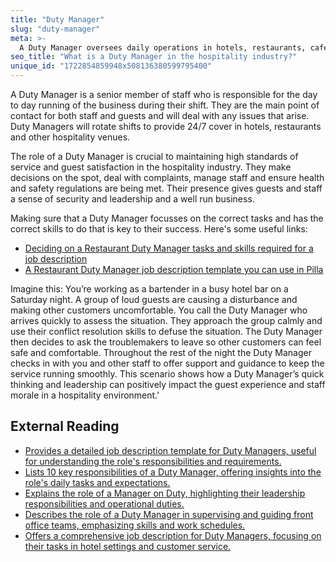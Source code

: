 ```yaml
---
title: "Duty Manager"
slug: "duty-manager"
meta: >-
  A Duty Manager oversees daily operations in hotels, restaurants, cafes, and bars, ensuring smooth service, resolving issues, and maintaining guest satisfaction.
seo_title: "What is a Duty Manager in the hospitality industry?"
unique_id: "1722854859948x508136380599795400"
---
```


A Duty Manager is a senior member of staff who is responsible for the day to day running of the business during their shift. They are the main point of contact for both staff and guests and will deal with any issues that arise. Duty Managers will rotate shifts to provide 24/7 cover in hotels, restaurants and other hospitality venues.
 
The role of a Duty Manager is crucial to maintaining high standards of service and guest satisfaction in the hospitality industry. They make decisions on the spot, deal with complaints, manage staff and ensure health and safety regulations are being met. Their presence gives guests and staff a sense of security and leadership and a well run business.
 
Making sure that a Duty Manager focusses on the correct tasks and has the correct skills to do that is key to their success. Here's some useful links:
 
- [Deciding on a Restaurant Duty Manager tasks and skills required for a job description](https://yourpilla.com/blog/restaurant-duty-manager-duties)
- [A Restaurant Duty Manager job description template you can use in Pilla](https://yourpilla.com/templates/restaurant-duty-manager-job-description)

Imagine this: You’re working as a bartender in a busy hotel bar on a Saturday night. A group of loud guests are causing a disturbance and making other customers uncomfortable. You call the Duty Manager who arrives quickly to assess the situation. They approach the group calmly and use their conflict resolution skills to defuse the situation. The Duty Manager then decides to ask the troublemakers to leave so other customers can feel safe and comfortable. Throughout the rest of the night the Duty Manager checks in with you and other staff to offer support and guidance to keep the service running smoothly. This scenario shows how a Duty Manager’s quick thinking and leadership can positively impact the guest experience and staff morale in a hospitality environment.'
 
## External Reading
 
- [Provides a detailed job description template for Duty Managers, useful for understanding the role's responsibilities and requirements.](https://resources.workable.com/duty-manager-job-description)
- [Lists 10 key responsibilities of a Duty Manager, offering insights into the role's daily tasks and expectations.](https://au.indeed.com/career-advice/finding-a-job/duty-manager-responsibilities)
- [Explains the role of a Manager on Duty, highlighting their leadership responsibilities and operational duties.](https://www.indeed.com/career-advice/finding-a-job/what-does-manager-on-duty-do)
- [Describes the role of a Duty Manager in supervising and guiding front office teams, emphasizing skills and work schedules.](https://www.myskillsfuture.gov.sg/content/student/en/preu/world-of-work/occupation/occupation-detail.Duty%20Manager-9395.html)
- [Offers a comprehensive job description for Duty Managers, focusing on their tasks in hotel settings and customer service.](https://www.betterteam.com/duty-manager-job-description)